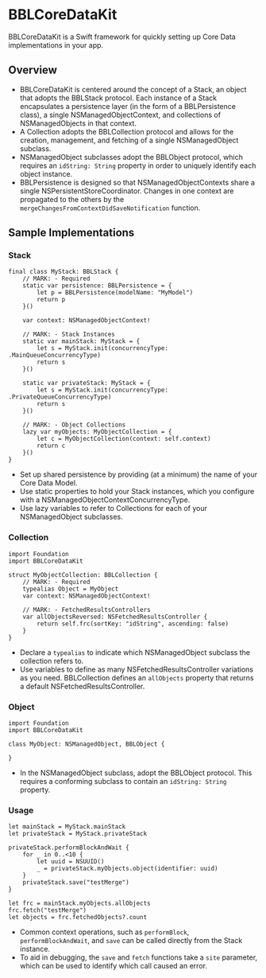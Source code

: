 # BBLCoreDataKit
BBLCoreDataKit is a Swift framework for quickly setting up Core Data implementations in your app.

## Overview

* BBLCoreDataKit is centered around the concept of a Stack, an object that adopts the BBLStack protocol. Each instance of a Stack encapsulates a persistence layer (in the form of a BBLPersistence class), a single NSManagedObjectContext, and collections of NSManagedObjects in that context.
* A Collection adopts the BBLCollection protocol and allows for the creation, management, and fetching of a single NSManagedObject subclass.
* NSManagedObject subclasses adopt the BBLObject protocol, which requires an `idString: String` property in order to uniquely identify each object instance.
* BBLPersistence is designed so that NSManagedObjectContexts share a single NSPersistentStoreCoordinator. Changes in one context are propagated to the others by the `mergeChangesFromContextDidSaveNotification` function.

## Sample Implementations
### Stack
```
final class MyStack: BBLStack {
    // MARK: - Required
    static var persistence: BBLPersistence = {
        let p = BBLPersistence(modelName: "MyModel")
        return p
    }()
    
    var context: NSManagedObjectContext!
    
    // MARK: - Stack Instances
    static var mainStack: MyStack = {
        let s = MyStack.init(concurrencyType: .MainQueueConcurrencyType)
        return s
    }()
    
    static var privateStack: MyStack = {
        let s = MyStack.init(concurrencyType: .PrivateQueueConcurrencyType)
        return s
    }()
    
    // MARK: - Object Collections
    lazy var myObjects: MyObjectCollection = {
        let c = MyObjectCollection(context: self.context)
        return c
    }()
}
```
* Set up shared persistence by providing (at a minimum) the name of your Core Data Model.
* Use static properties to hold your Stack instances, which you configure with a NSManagedObjectContextConcurrencyType.
* Use lazy variables to refer to Collections for each of your NSManagedObject subclasses.

### Collection
```
import Foundation
import BBLCoreDataKit

struct MyObjectCollection: BBLCollection {
    // MARK: - Required
    typealias Object = MyObject
    var context: NSManagedObjectContext!
    
    // MARK: - FetchedResultsControllers
    var allObjectsReversed: NSFetchedResultsController {
        return self.frc(sortKey: "idString", ascending: false)
    }
}
```
* Declare a `typealias` to indicate which NSManagedObject subclass the collection refers to.
* Use variables to define as many NSFetchedResultsController variations as you need. BBLCollection defines an `allObjects` property that returns a default NSFetchedResultsController.

### Object
```
import Foundation
import BBLCoreDataKit

class MyObject: NSManagedObject, BBLObject {
    
}
```
* In the NSManagedObject subclass, adopt the BBLObject protocol. This requires a conforming subclass to contain an `idString: String` property.

### Usage
```
let mainStack = MyStack.mainStack
let privateStack = MyStack.privateStack
        
privateStack.performBlockAndWait {
	for _ in 0..<10 {
   		let uuid = NSUUID()
    	_ = privateStack.myObjects.object(identifier: uuid)
    }
    privateStack.save("testMerge")
}
        
let frc = mainStack.myObjects.allObjects
frc.fetch("testMerge")
let objects = frc.fetchedObjects?.count
```
* Common context operations, such as `performBlock`, `performBlockAndWait`, and `save` can be called directly from the Stack instance.
* To aid in debugging, the `save` and `fetch` functions take a `site` parameter, which can be used to identify which call caused an error.
